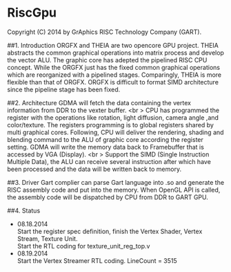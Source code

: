 RiscGpu
=======
Copyright (C) 2014 by GrAphics RISC Technology Company (GART). 

##1. Introduction
ORGFX and THEIA are two opencore GPU project. THEIA abstracts the common graphical operations into matrix
process and develop the vector ALU. The graphic core has adepted the pipelined RISC CPU concept. While the
ORGFX just has the fixed common graphical operations which are reorganized with a pipelined stages. Comparingly,
THEIA is more flexible than that of ORGFX. ORGFX is difficult to format SIMD architecture since the pipeline
stage has been fixed. 

##2. Architecture
GDMA will fetch the data containing the vertex information from DDR to the vexter buffer. <br \>
CPU has programmed the register with the operations like rotation, light diffusion, camera angle ,and color/texture. 
The registers programming is to global registers shared by multi graphical cores. 
Following, CPU will deliver the rendering, shading and blending command to the ALU of graphic core according the 
register setting.
GDMA will write the memory data back to Framebuffer that is accessed by VGA (Display). <br \>
Support the SIMD (Single Instruction Multiple Data), the ALU can receive several instruction after which have been 
processed and the data will be written back to memory. 

##3. Driver
Gart complier can parse Gart language into .so and generate the RISC assembly code and put into the memory. When OpenGL
API is called, the assembly code will be dispatched by CPU from DDR to GART GPU. 

##4. Status
* 08.18.2014 <br>
  Start the register spec definition, finish the Vertex Shader, Vertex Stream, Texture Unit. <br>
  Start the RTL coding for texture_unit_reg_top.v
* 08.19.2014 <br>
  Start the Vertex Streamer RTL coding. 
  LineCount = 3515

